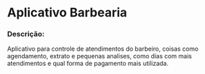 <h1>Aplicativo Barbearia</h1>
<h3>Descrição:</h3>
<p>Aplicativo para controle de atendimentos do barbeiro, coisas como agendamento, extrato e pequenas analises, como dias com mais atendimentos e qual forma de pagamento mais utilizada.</p>

